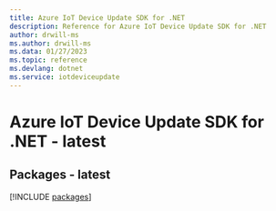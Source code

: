 ```yaml
---
title: Azure IoT Device Update SDK for .NET
description: Reference for Azure IoT Device Update SDK for .NET
author: drwill-ms
ms.author: drwill-ms
ms.data: 01/27/2023
ms.topic: reference
ms.devlang: dotnet
ms.service: iotdeviceupdate
---
```

# Azure IoT Device Update SDK for .NET - latest
## Packages - latest
[!INCLUDE [packages](iot-device-update-index.md)]